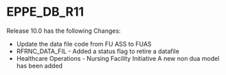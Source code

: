 # EPPE_DB_R11
Release 10.0 has the following Changes:
- Update the data file code from FU ASS to FUAS
- RFRNC_DATA_FIL - Added a status flag to retire a datafile
- Healthcare Operations - Nursing Facility Initiative A new non dua model has been added
